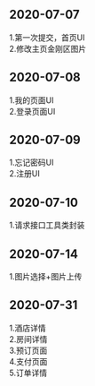 ## 2020-07-07 
1.第一次提交，首页UI  
2.修改主页金刚区图片  
## 2020-07-08
1.我的页面UI  
2.登录页面UI  
## 2020-07-09  
1.忘记密码UI  
2.注册UI  
## 2020-07-10
1.请求接口工具类封装  
## 2020-07-14
1.图片选择+图片上传  
## 2020-07-31  
1.酒店详情  
2.房间详情  
3.预订页面  
4.支付页面  
5.订单详情  

